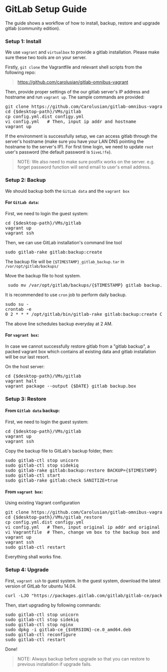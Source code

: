GitLab Setup Guide 
===
The guide shows a workflow of how to install, backup, restore and upgrade gitlab (community edition).

### Setup 1: Install
We use `vagrant` and `virtualbox` to provide a gitlab installation. Please make sure these two tools are on your server.

Firstly, `git clone` the Vagrantfile and relevant shell scripts from the following repo:
> <https://github.com/carolusian/gitlab-omnibus-vagrant> 

Then, provide proper settings of the our gitlab server's IP address and hostname and run `vagrant up`. The sample commands are provided:
<pre>git clone https://github.com/Carolusian/gitlab-omnibus-vagrant.git  {$desktop-path}/VMs/gitlab
cd {$desktop-path}/VMs/gitlab
cp config.yml.dist configy.yml
vi config.yml   # Then, input ip addr and hostname
vagrant up</pre>

If the environment is successfully setup, we can access gitlab through the server's hostname (make sure you have your LAN DNS pointing the hostname to the server's IP). For first time login, we need to update `root` user's password (the default password is `5iveL!fe`).

> NOTE: 
> We also need to make sure postfix works on the server. e.g. forget password function will send email to user's email address.

### Setup 2: Backup
We should backup both the `GitLab data` and the `vagrant box`

#### For `GitLab data`:
First, we need to login the guest system:
<pre>cd {$desktop-path}/VMs/gitlab
vagrant up
vagrant ssh</pre>
Then, we can use GitLab installation's command line tool
<pre>sudo gitlab-rake gitlab:backup:create</pre>

The backup file will be `{$TIMESTAMP}_gitlab_backup.tar` in `/var/opt/gitlab/backups/`

Move the backup file to host system.
<pre> sudo mv /var/opt/gitlab/backups/{$TIMESTAMP}_gitlab_backup.tar /vagrant/</pre>

It is recommended to use `cron` job to perform daily backup.
<pre>sudo su -
crontab -e
0 2 * * * /opt/gitlab/bin/gitlab-rake gitlab:backup:create CRON=1</pre>

The above line schedules backup everyday at 2 AM.

#### For `vagrant box`:
In case we cannot successfully restore gitlab from a "gitlab backup", a packed vagrant box which contains all existing data and gitlab installation will be our last resort.

On the host server:
<pre>cd {$desktop-path}/VMs/gitlab
vagrant halt
vagrant package --output {$DATE}_gitlab_backup.box</pre>

### Setup 3: Restore
#### From `Gitlab data` backup:

First, we need to login the guest system:
<pre>cd {$desktop-path}/VMs/gitlab
vagrant up
vagrant ssh</pre>

Copy the backup file to GitLab's backup folder, then:
<pre>sudo gitlab-ctl stop unicorn
sudo gitlab-ctl stop sidekiq
sudo gitlab-rake gitlab:backup:restore BACKUP={$TIMESTAMP}
sudo gitlab-ctl start
sudo gitlab-rake gitlab:check SANITIZE=true</pre>

#### From `vagrant box`:
Using existing Vagrant configuration
<pre>git clone https://github.com/Carolusian/gitlab-omnibus-vagrant.git  {$desktop-path}/VMs/gitlab_restore
cd {$desktop-path}/VMs/gitlab_restore
cp config.yml.dist configy.yml
vi config.yml   # Then, input original ip addr and original hostname
vi Vagrantfile  # Then, change vm box to the backup box and comment out shell section
vagrant up
vagrant ssh
sudo gitlab-ctl restart</pre>

Everything shall works fine.

### Setup 4: Upgrade
First, `vagrant ssh` to guest system.
In the guest system, download the latest version of GitLab for ubuntu 14.04.
<pre>curl -LJO "https://packages.gitlab.com/gitlab/gitlab-ce/packages/ubuntu/trusty/gitlab-ce_x.x.x-ce.0_amd64.deb/download"</pre>

Then, start upgrading by following commands:
<pre>sudo gitlab-ctl stop unicorn
sudo gitlab-ctl stop sidekiq
sudo gitlab-ctl stop nginx
sudo dpkg -i gitlab-ce_{$VERSION}-ce.0_amd64.deb
sudo gitlab-ctl reconfigure
sudo gitlab-ctl restart</pre>

Done!

> NOTE:
> Always backup before upgrade so that you can restore to previous installation if upgrade fails.
